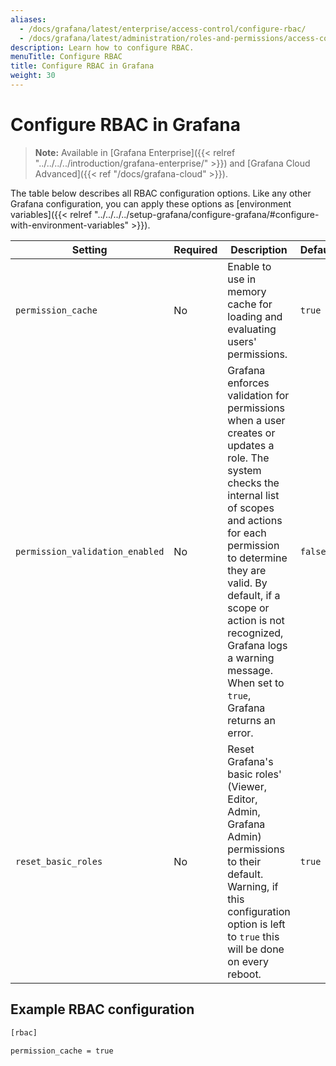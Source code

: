 ```yaml
---
aliases:
  - /docs/grafana/latest/enterprise/access-control/configure-rbac/
  - /docs/grafana/latest/administration/roles-and-permissions/access-control/configure-rbac/
description: Learn how to configure RBAC.
menuTitle: Configure RBAC
title: Configure RBAC in Grafana
weight: 30
---
```


# Configure RBAC in Grafana

> **Note:** Available in [Grafana Enterprise]({{< relref "../../../../introduction/grafana-enterprise/" >}}) and [Grafana Cloud Advanced]({{< ref "/docs/grafana-cloud" >}}).

The table below describes all RBAC configuration options. Like any other Grafana configuration, you can apply these options as [environment variables]({{< relref "../../../../setup-grafana/configure-grafana/#configure-with-environment-variables" >}}).

| Setting                         | Required | Description                                                                                                                                                                                                                                                                                                                     | Default |
| ------------------------------- | -------- | ------------------------------------------------------------------------------------------------------------------------------------------------------------------------------------------------------------------------------------------------------------------------------------------------------------------------------- | ------- |
| `permission_cache`              | No       | Enable to use in memory cache for loading and evaluating users' permissions.                                                                                                                                                                                                                                                    | `true`  |
| `permission_validation_enabled` | No       | Grafana enforces validation for permissions when a user creates or updates a role. The system checks the internal list of scopes and actions for each permission to determine they are valid. By default, if a scope or action is not recognized, Grafana logs a warning message. When set to `true`, Grafana returns an error. | `false` |
| `reset_basic_roles`             | No       | Reset Grafana's basic roles' (Viewer, Editor, Admin, Grafana Admin) permissions to their default. Warning, if this configuration option is left to `true` this will be done on every reboot.                                                                                                                                    | `true`  |

## Example RBAC configuration

```bash
[rbac]

permission_cache = true
```
